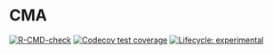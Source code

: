 
<!-- README.md is generated from README.Rmd. Please edit that file -->

# CMA

<!-- badges: start -->

[![R-CMD-check](https://github.com/Reckziegel/CMA/workflows/R-CMD-check/badge.svg)](https://github.com/Reckziegel/CMA/actions)
[![Codecov test
coverage](https://codecov.io/gh/Reckziegel/CMA/branch/main/graph/badge.svg)](https://codecov.io/gh/Reckziegel/CMA?branch=main)
[![Lifecycle:
experimental](https://img.shields.io/badge/lifecycle-experimental-orange.svg)](https://lifecycle.r-lib.org/articles/stages.html#experimental)
<!-- badges: end -->
